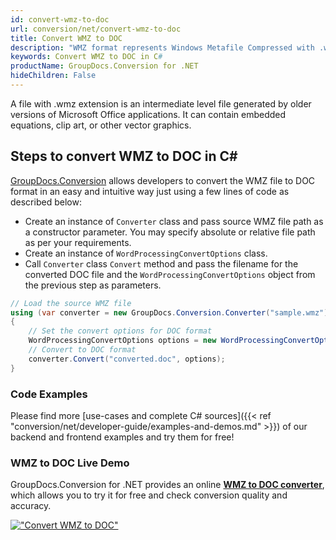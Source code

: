 ```yaml
---
id: convert-wmz-to-doc
url: conversion/net/convert-wmz-to-doc
title: Convert WMZ to DOC
description: "WMZ format represents Windows Metafile Compressed with .wmz extension. Learn how to convert WMZ to DOC file programmatically in C# language using GroupDocs.Conversion for .NET library."
keywords: Convert WMZ to DOC in C#
productName: GroupDocs.Conversion for .NET
hideChildren: False
---
```


A file with .wmz extension is an intermediate level file generated by older versions of Microsoft Office applications. It can contain embedded equations, clip art, or other vector graphics.

## Steps to convert WMZ to DOC in C#

[GroupDocs.Conversion](https://products.groupdocs.com/conversion/net) allows developers to convert the WMZ file to DOC format in an easy and intuitive way just using a few lines of code as described below:

* Create an instance of `Converter` class and pass source WMZ file path as a constructor parameter. You may specify absolute or relative file path as per your requirements. 
* Create an instance of `WordProcessingConvertOptions` class.
* Call `Converter` class `Convert` method and pass the filename for the converted DOC file and the `WordProcessingConvertOptions` object from the previous step as parameters.

```csharp
// Load the source WMZ file
using (var converter = new GroupDocs.Conversion.Converter("sample.wmz"))
{
    // Set the convert options for DOC format
    WordProcessingConvertOptions options = new WordProcessingConvertOptions();
    // Convert to DOC format
    converter.Convert("converted.doc", options);
}
```

### Code Examples

Please find more [use-cases and complete C# sources]({{< ref "conversion/net/developer-guide/examples-and-demos.md" >}}) of our backend and frontend examples and try them for free!

### WMZ to DOC Live Demo

GroupDocs.Conversion for .NET provides an online [**WMZ to DOC converter**](https://products.groupdocs.app/conversion/wmz-to-doc), which allows you to try it for free and check conversion quality and accuracy.

[!["Convert WMZ to DOC"](conversion/net/images/convert-wmz-to-doc.png)](https://products.groupdocs.app/conversion/wmz-to-doc)